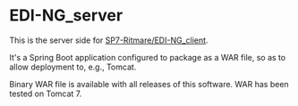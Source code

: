 # EDI-NG_server
This is the server side for [SP7-Ritmare/EDI-NG_client](https://github.com/SP7-Ritmare/EDI-NG_client).

It's a Spring Boot application configured to package as a WAR file, so as to allow deployment to, e.g., Tomcat.

Binary WAR file is available with all releases of this software.
WAR has been tested on Tomcat 7.
